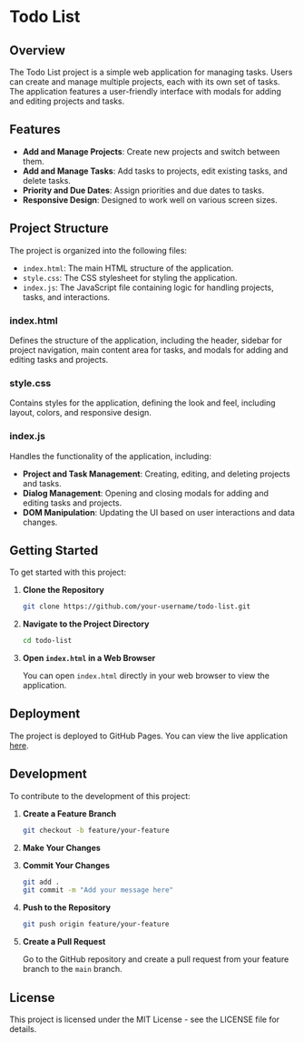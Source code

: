 # Todo List

## Overview

The Todo List project is a simple web application for managing tasks. Users can create and manage multiple projects, each with its own set of tasks. The application features a user-friendly interface with modals for adding and editing projects and tasks.

## Features

- **Add and Manage Projects**: Create new projects and switch between them.
- **Add and Manage Tasks**: Add tasks to projects, edit existing tasks, and delete tasks.
- **Priority and Due Dates**: Assign priorities and due dates to tasks.
- **Responsive Design**: Designed to work well on various screen sizes.

## Project Structure

The project is organized into the following files:

- `index.html`: The main HTML structure of the application.
- `style.css`: The CSS stylesheet for styling the application.
- `index.js`: The JavaScript file containing logic for handling projects, tasks, and interactions.

### index.html

Defines the structure of the application, including the header, sidebar for project navigation, main content area for tasks, and modals for adding and editing tasks and projects.

### style.css

Contains styles for the application, defining the look and feel, including layout, colors, and responsive design.

### index.js

Handles the functionality of the application, including:

- **Project and Task Management**: Creating, editing, and deleting projects and tasks.
- **Dialog Management**: Opening and closing modals for adding and editing tasks and projects.
- **DOM Manipulation**: Updating the UI based on user interactions and data changes.

## Getting Started

To get started with this project:

1. **Clone the Repository**

    ```bash
    git clone https://github.com/your-username/todo-list.git
    ```

2. **Navigate to the Project Directory**

    ```bash
    cd todo-list
    ```

3. **Open `index.html` in a Web Browser**

    You can open `index.html` directly in your web browser to view the application.

## Deployment

The project is deployed to GitHub Pages. You can view the live application [here](https://rastko27.github.io/todo-list/).

## Development

To contribute to the development of this project:

1. **Create a Feature Branch**

    ```bash
    git checkout -b feature/your-feature
    ```

2. **Make Your Changes**

3. **Commit Your Changes**

    ```bash
    git add .
    git commit -m "Add your message here"
    ```

4. **Push to the Repository**

    ```bash
    git push origin feature/your-feature
    ```

5. **Create a Pull Request**

    Go to the GitHub repository and create a pull request from your feature branch to the `main` branch.

## License

This project is licensed under the MIT License - see the LICENSE file for details.
